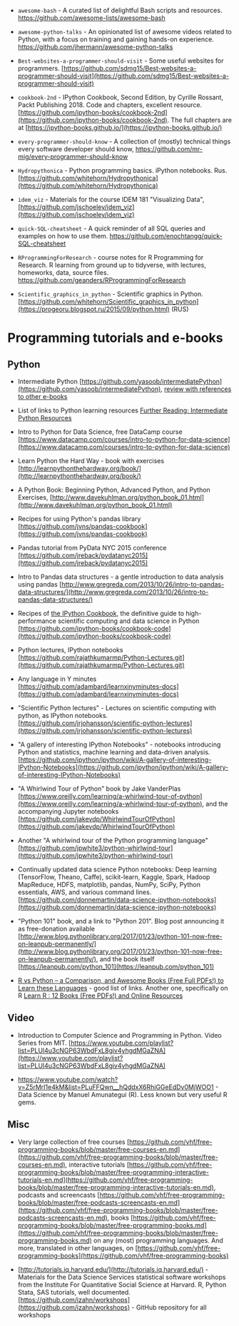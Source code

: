 - `awesome-bash` - A curated list of delightful Bash scripts and resources. https://github.com/awesome-lists/awesome-bash

- `awesome-python-talks` - An opinionated list of awesome videos related to Python, with a focus on training and gaining hands-on experience. https://github.com/jhermann/awesome-python-talks

- `Best-websites-a-programmer-should-visit` - Some useful websites for programmers. [https://github.com/sdmg15/Best-websites-a-programmer-should-visit](https://github.com/sdmg15/Best-websites-a-programmer-should-visit)

- `cookbook-2nd` - IPython Cookbook, Second Edition, by Cyrille Rossant, Packt Publishing 2018. Code and chapters, excellent resource. [https://github.com/ipython-books/cookbook-2nd](https://github.com/ipython-books/cookbook-2nd). The full chapters are at [https://ipython-books.github.io/](https://ipython-books.github.io/)

- `every-programmer-should-know` - A collection of (mostly) technical things every software developer should know, https://github.com/mr-mig/every-programmer-should-know

- `Hydropythonica` - Python programming basics. iPython notebooks. Rus. [https://github.com/whitehorn/Hydropythonica](https://github.com/whitehorn/Hydropythonica)

- `idem_viz` - Materials for the course IDEM 181 "Visualizing Data", [https://github.com/jschoeley/idem_viz](https://github.com/jschoeley/idem_viz)

- `quick-SQL-cheatsheet` - A quick reminder of all SQL queries and examples on how to use them. https://github.com/enochtangg/quick-SQL-cheatsheet

- `RProgrammingForResearch` - course notes for R Programming for Research. R learning from ground up to tidyverse, with lectures, homeworks, data, source files. https://github.com/geanders/RProgrammingForResearch

- `Scientific_graphics_in_python` - Scientific graphics in Python. [https://github.com/whitehorn/Scientific_graphics_in_python](https://progeoru.blogspot.ru/2015/09/python.html) (RUS)



# Programming tutorials and e-books

## Python

- Intermediate Python [https://github.com/yasoob/intermediatePython](https://github.com/yasoob/intermediatePython), [review with references to other e-books](http://www.blog.pythonlibrary.org/2015/09/02/ebook-review-intermediate-python/)
- List of links to Python learning resources [Further Reading: Intermediate Python Resources](http://inventwithpython.com/blog/2015/09/01/further-reading-intermediate-python-resources/)
- Intro to Python for Data Science, free DataCamp course [https://www.datacamp.com/courses/intro-to-python-for-data-science](https://www.datacamp.com/courses/intro-to-python-for-data-science)
- Learn Python the Hard Way - book with exercises [http://learnpythonthehardway.org/book/](http://learnpythonthehardway.org/book/)
- A Python Book: Beginning Python, Advanced Python, and Python Exercises, [http://www.davekuhlman.org/python_book_01.html](http://www.davekuhlman.org/python_book_01.html)

- Recipes for using Python's pandas library [https://github.com/jvns/pandas-cookbook](https://github.com/jvns/pandas-cookbook)
- Pandas tutorial from PyData NYC 2015 conference [https://github.com/jreback/pydatanyc2015](https://github.com/jreback/pydatanyc2015)
- Intro to Pandas data structures - a gentle introduction to data analysis using pandas [http://www.gregreda.com/2013/10/26/intro-to-pandas-data-structures/](http://www.gregreda.com/2013/10/26/intro-to-pandas-data-structures/)

- Recipes of [the IPython Cookbook](http://ipython-books.github.io/cookbook/), the definitive guide to high-performance scientific computing and data science in Python [https://github.com/ipython-books/cookbook-code](https://github.com/ipython-books/cookbook-code)
- Python lectures, IPython notebooks [https://github.com/rajathkumarmp/Python-Lectures.git](https://github.com/rajathkumarmp/Python-Lectures.git)

- Any language in Y minutes [https://github.com/adambard/learnxinyminutes-docs](https://github.com/adambard/learnxinyminutes-docs)

- "Scientific Python lectures" - Lectures on scientific computing with python, as IPython notebooks. [https://github.com/jrjohansson/scientific-python-lectures](https://github.com/jrjohansson/scientific-python-lectures)

- "A gallery of interesting IPython Notebooks" - notebooks introducing Python and statistics, machine learning and data-driven analysis. [https://github.com/ipython/ipython/wiki/A-gallery-of-interesting-IPython-Notebooks](https://github.com/ipython/ipython/wiki/A-gallery-of-interesting-IPython-Notebooks)

- "A Whirlwind Tour of Python" book by Jake VanderPlas [https://www.oreilly.com/learning/a-whirlwind-tour-of-python](https://www.oreilly.com/learning/a-whirlwind-tour-of-python), and the accompanying Jupyter notebooks [https://github.com/jakevdp/WhirlwindTourOfPython](https://github.com/jakevdp/WhirlwindTourOfPython)

- Another "A whirlwind tour of the Python programming language" [https://github.com/jpwhite3/python-whirlwind-tour](https://github.com/jpwhite3/python-whirlwind-tour)

- Continually updated data science Python notebooks: Deep learning (TensorFlow, Theano, Caffe), scikit-learn, Kaggle, Spark, Hadoop MapReduce, HDFS, matplotlib, pandas, NumPy, SciPy, Python essentials, AWS, and various command lines. [https://github.com/donnemartin/data-science-ipython-notebooks](https://github.com/donnemartin/data-science-ipython-notebooks)

- "Python 101" book, and a link to "Python 201". Blog post announcing it as free-donation available [http://www.blog.pythonlibrary.org/2017/01/23/python-101-now-free-on-leanpub-permanently/](http://www.blog.pythonlibrary.org/2017/01/23/python-101-now-free-on-leanpub-permanently/), and the book itself [https://leanpub.com/python_101](https://leanpub.com/python_101)

- [R vs Python – a Comparison, and Awesome Books (Free Full PDFs!) to Learn these Languages](http://ucanalytics.com/blogs/r-vs-python-comparison-and-awsome-books-free-pdfs-to-learn-them/) - good list of links. Another one, specifically on R [Learn R : 12 Books (Free PDFs!) and Online Resources](http://ucanalytics.com/blogs/learn-r-12-books-and-online-resources/)

## Video

- Introduction to Computer Science and Programming in Python. Video Series from MIT. [https://www.youtube.com/playlist?list=PLUl4u3cNGP63WbdFxL8giv4yhgdMGaZNA](https://www.youtube.com/playlist?list=PLUl4u3cNGP63WbdFxL8giv4yhgdMGaZNA)

- https://www.youtube.com/watch?v=Z5rMrI1e4kM&list=PLuFFQwn__hQddxX6RhiGGeEdDy0MjWOO1 - Data Science by Manuel Amunategui (R). Less known but very useful R gems.

## Misc

- Very large collection of free courses [https://github.com/vhf/free-programming-books/blob/master/free-courses-en.md](https://github.com/vhf/free-programming-books/blob/master/free-courses-en.md), interactive tutorials [https://github.com/vhf/free-programming-books/blob/master/free-programming-interactive-tutorials-en.md](https://github.com/vhf/free-programming-books/blob/master/free-programming-interactive-tutorials-en.md), podcasts and screencasts [https://github.com/vhf/free-programming-books/blob/master/free-podcasts-screencasts-en.md](https://github.com/vhf/free-programming-books/blob/master/free-podcasts-screencasts-en.md), books [https://github.com/vhf/free-programming-books/blob/master/free-programming-books.md](https://github.com/vhf/free-programming-books/blob/master/free-programming-books.md) on any (most) programming languages. And more, translated in other languages, on [https://github.com/vhf/free-programming-books](https://github.com/vhf/free-programming-books)

- [http://tutorials.iq.harvard.edu/](http://tutorials.iq.harvard.edu/) - Materials for the Data Science Services statistical software workshops from the Institute For Quantitative Social Science at Harvard. R, Python Stata, SAS tutorials, well documented. [https://github.com/izahn/workshops](https://github.com/izahn/workshops) - GitHub repository for all workshops




